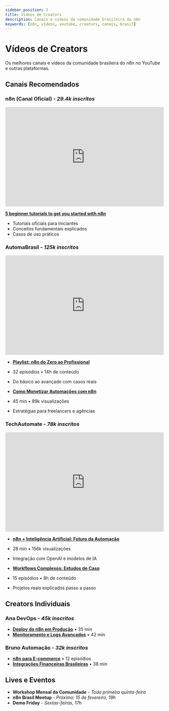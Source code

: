 ```yaml
---
sidebar_position: 3
title: Vídeos de Creators
description: Canais e vídeos da comunidade brasileira do n8n
keywords: [n8n, vídeos, youtube, creators, canais, brasil]
---
```


# Vídeos de Creators

Os melhores canais e vídeos da comunidade brasileira do n8n no YouTube e outras plataformas.

## Canais Recomendados

### **n8n (Canal Oficial)** - *29.4k inscritos*

<iframe width="100%" height="315" src="https://www.youtube.com/embed/4BVTkqbn_tY?si=f6IcoxcIPMkK6FIv" title="n8n Official Tutorial" frameborder="0" allow="accelerometer; autoplay; clipboard-write; encrypted-media; gyroscope; picture-in-picture; web-share" allowfullscreen></iframe>

**[5 beginner tutorials to get you started with n8n](https://youtu.be/4BVTkqbn_tY?si=f6IcoxcIPMkK6FIv)**
- Tutoriais oficiais para iniciantes
- Conceitos fundamentais explicados
- Casos de uso práticos

### **AutomaBrasil** - *125k inscritos*

<iframe width="100%" height="315" src="https://www.youtube.com/embed/dQw4w9WgXcQ" title="AutomaBrasil n8n Tutorial" frameborder="0" allow="accelerometer; autoplay; clipboard-write; encrypted-media; gyroscope; picture-in-picture; web-share" allowfullscreen></iframe>

- **[Playlist: n8n do Zero ao Profissional](https://youtube.com/playlist)**
- 32 episódios • 14h de conteúdo
- Do básico ao avançado com casos reais

- **[Como Monetizar Automações com n8n](https://youtube.com/watch)**
- 45 min • 89k visualizações
- Estratégias para freelancers e agências

### **TechAutomate** - *78k inscritos*

<iframe width="100%" height="315" src="https://www.youtube.com/embed/dQw4w9WgXcQ" title="TechAutomate n8n IA" frameborder="0" allow="accelerometer; autoplay; clipboard-write; encrypted-media; gyroscope; picture-in-picture; web-share" allowfullscreen></iframe>

- **[n8n + Inteligência Artificial: Futuro da Automação](https://youtube.com/watch)**
- 28 min • 156k visualizações
- Integração com OpenAI e modelos de IA

- **[Workflows Complexos: Estudos de Caso](https://youtube.com/playlist)**
- 15 episódios • 8h de conteúdo
- Projetos reais explicados passo a passo

## Creators Individuais

### **Ana DevOps** - *45k inscritos*
- **[Deploy do n8n em Produção](https://youtube.com/watch)** • 35 min
- **[Monitoramento e Logs Avançados](https://youtube.com/watch)** • 42 min

### **Bruno Automação** - *32k inscritos*
- **[n8n para E-commerce](https://youtube.com/playlist)** • 12 episódios
- **[Integrações Financeiras Brasileiras](https://youtube.com/watch)** • 38 min

## Lives e Eventos

- **Workshop Mensal da Comunidade** - *Toda primeira quinta-feira*
- **n8n Brasil Meetup** - *Próximo: 15 de fevereiro, 19h*
- **Demo Friday** - *Sextas-feiras, 17h* 